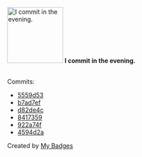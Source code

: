 <img src="https://my-badges.github.io/my-badges/evening-commits.png" alt="I commit in the evening." title="I commit in the evening." width="128">
<strong>I commit in the evening.</strong>
<br><br>

Commits:

- <a href="https://github.com/ksysoev/wasabi/commit/5559d532e6fc2046bcf818c79d2dea1bdd53dcda">5559d53</a>
- <a href="https://github.com/ksysoev/wasabi/commit/b7ad7ef7318e4508ff973ff3ae699b2bcda5faf2">b7ad7ef</a>
- <a href="https://github.com/ksysoev/wasabi/commit/d82de4cb23549da0d6f99054dffab6d5147fbc48">d82de4c</a>
- <a href="https://github.com/ksysoev/wasabi/commit/8417359f26134a06581482dd167307b76d1f5882">8417359</a>
- <a href="https://github.com/ksysoev/wasabi/commit/922a74f8d934e42910837e46d2f3efaac4e6fb0f">922a74f</a>
- <a href="https://github.com/ksysoev/make-it-public/commit/4594d2afc69163a43273e5eccf0115472ae85e7d">4594d2a</a>


Created by <a href="https://github.com/my-badges/my-badges">My Badges</a>